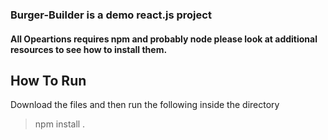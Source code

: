 ### Burger-Builder is a demo react.js project

#### All Opeartions requires npm and probably node please look at additional resources to see how to install them.

## How To Run
 Download the files and then run the following inside the directory
 > npm install .
 

